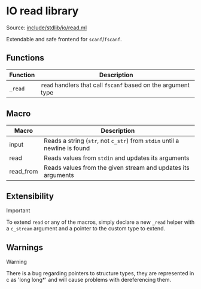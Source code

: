 # IO read library

Source: [include/stdlib/io/read.ml](../../include/stdlib/io/read.ml)

Extendable and safe frontend for `scanf`/`fscanf`.

## Functions

Function   | Description
-----------|------------
`_read`   | `read` handlers that call `fscanf` based on the argument type

## Macro

Macro     | Description
----------|------------
input     | Reads a string (`str`, not `c_str`) from `stdin` until a newline is found
read      | Reads values from `stdin` and updates its arguments
read_from | Reads values from the given stream and updates its arguments

## Extensibility

> [!IMPORTANT]
> To extend `read` or any of the macros, simply declare a new `_read` helper with a `c_stream` argument and a pointer to the custom type to extend.

## Warnings

> [!WARNING]
> There is a bug regarding pointers to structure types, they are represented in c as 'long long*' and will cause problems with dereferencing them.
